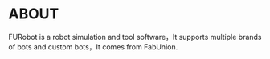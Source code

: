 # ABOUT
FURobot is a robot simulation and tool software，It supports multiple brands of bots and custom bots，It comes from FabUnion.